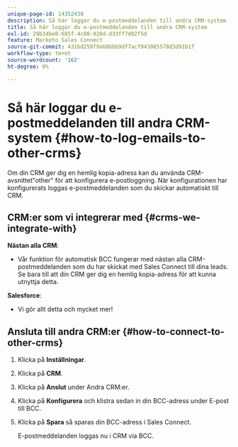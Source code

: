 ```yaml
---
unique-page-id: 14352430
description: Så här loggar du e-postmeddelanden till andra CRM-system - Marketo Docs - produktdokumentation
title: Så här loggar du e-postmeddelanden till andra CRM-system
exl-id: 29b34be0-685f-4c80-920d-d33ff7d02f5d
feature: Marketo Sales Connect
source-git-commit: 431bd258f9a68bbb9df7acf043085578d3d91b1f
workflow-type: tm+mt
source-wordcount: '162'
ht-degree: 0%

---
```


# Så här loggar du e-postmeddelanden till andra CRM-system {#how-to-log-emails-to-other-crms}

Om din CRM ger dig en hemlig kopia-adress kan du använda CRM-avsnittet&quot;other&quot; för att konfigurera e-postloggning. När konfigurationen har konfigurerats loggas e-postmeddelanden som du skickar automatiskt till CRM.

## CRM:er som vi integrerar med {#crms-we-integrate-with}

**Nästan alla CRM**:

* Vår funktion för automatisk BCC fungerar med nästan alla CRM-postmeddelanden som du har skickat med Sales Connect till dina leads. Se bara till att din CRM ger dig en hemlig kopia-adress för att kunna utnyttja detta.

**Salesforce**:

* Vi gör allt detta och mycket mer!

## Ansluta till andra CRM:er {#how-to-connect-to-other-crms}

1. Klicka på **Inställningar**.
1. Klicka på **CRM**.
1. Klicka på **Anslut** under Andra CRM:er.
1. Klicka på **Konfigurera** och klistra sedan in din BCC-adress under E-post till BCC.
1. Klicka på **Spara** så sparas din BCC-adress i Sales Connect.

   E-postmeddelanden loggas nu i CRM via BCC.
